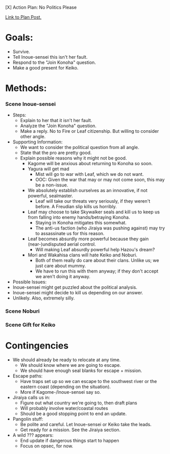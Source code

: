 [X] Action Plan: No Politics Please

[Link to Plan Post.](https://forums.sufficientvelocity.com/posts/7811645/)

Goals:
===
  * Survive.
  * Tell Inoue-sensei this isn't her fault.
  * Respond to the "Join Konoha" question.
  * Make a good present for Keiko.

Methods:
===

### **Scene Inoue-sensei**


* Steps:
  * Explain to her that it isn't her fault.
  * Analyze the "Join Konoha" question.
  * Make a reply. No to Fire or Leaf citizenship. But willing to consider other angle.
* Supporting Information:
  * We want to consider the political question from all angle.
  * State that the pro are pretty good.
  * Explain possible reasons why it might not be good.
    * Kagome will be anxious about returning to Konoha so soon.
    * Yagura will get mad
      * Mist will go to war with Leaf, which we do not want.
      * OOC: Given the war that may or may not come soon, this may be a non-issue.
    * We absolutely establish ourselves as an innovative, if not powerful, sealmaster.
      * Leaf will take our threats very seriously, if they weren't before. A Freudian slip kills us horribly.
    * Leaf may choose to take Skywalker seals and kill us to keep us from falling into enemy hands/betraying Konoha.
      * Staying in Konoha mitigates this somewhat.
      * The anti-us faction (who Jiraiya was pushing against) may try to assassinate us for this reason.
    * Leaf becomes absurdly more powerful because they gain (near-)undisputed aerial control.
      * Will making Leaf absurdly powerful help Hazou's dream?
    * Mori and Wakahisa clans will hate Keiko and Noburi.
      * Both of them really do care about their clans. Unlike us; we just care about mummy.
      * We have to run this with them anyway; if they don't accept we aren't doing it anyway.
* Possible Issues:
 * Inoue-sensei might get puzzled about the political analysis.
 * Inoue-sensei might decide to kill us depending on our answer.
  * Unlikely. Also, extremely silly.

### Scene Noburi

### Scene Gift for Keiko

Contingencies
===

* We should already be ready to relocate at any time. 
  * We should know where we are going to escape.
  * We should have enough seal blanks for escape + mission.
* Escape paths:
   * Have traps set up so we can escape to the southwest river or the eastern coast (depending on the situation).
   * More if Kagome-/Inoue-sensei say so.
* Jiraiya calls us in:
   * Figure out what country we're going to, then draft plans
   * Will probably involve water/coastal routes
   * Should be a good stopping point to end an update.
* Pangolin stuff:
   * Be polite and careful. Let Inoue-sensei or Keiko take the leads.
   * Get ready for a mission. See the Jiraiya section.
*  A wild ??? appears:
   * End update if dangerous things start to happen
   * Focus on opsec, for now.
